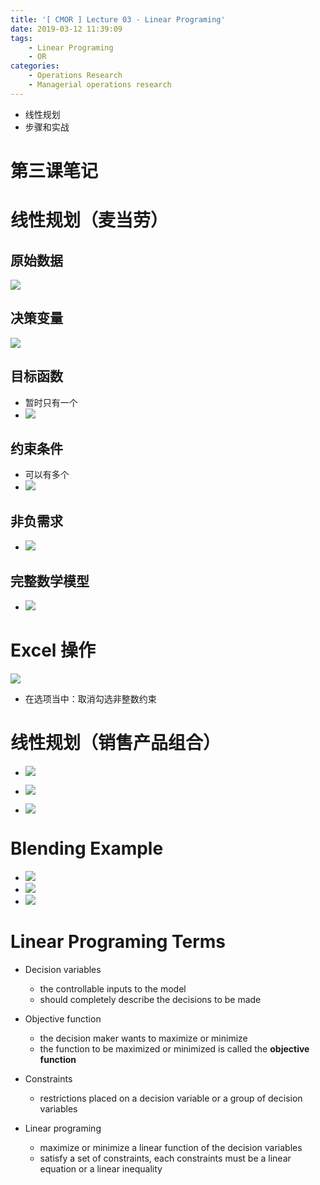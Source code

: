 ```yaml
---
title: '[ CMOR ] Lecture 03 - Linear Programing'
date: 2019-03-12 11:39:09
tags:
	- Linear Programing
	- OR
categories:
	- Operations Research
	- Managerial operations research
---
```


- 线性规划
- 步骤和实战

<!--more-->

# 第三课笔记

# 线性规划（麦当劳）

## 原始数据

![](data.png)

## 决策变量

![](x.png)

## 目标函数

- 暂时只有一个
- ![](f.png)

## 约束条件

- 可以有多个
- ![](c.png)

## 非负需求

- ![](n.png)

## 完整数学模型

- ![](m.png)

# Excel 操作

![](e.png)

- 在选项当中：取消勾选非整数约束

# 线性规划（销售产品组合）

- ![](se.png)

- ![](se2.png)

- ![](lps.png)

# Blending Example

- ![](drug1.png)
- ![](drug2.png)
- ![](drug3.png)

# Linear Programing Terms

- Decision variables
  - the controllable inputs to the model
  - should completely describe the decisions to be made
- Objective function
  - the decision maker wants to maximize or minimize
  - the function to  be maximized or minimized is called the **objective function**

- Constraints
  - restrictions placed on a decision variable or a group of decision variables

- Linear programing
  - maximize or minimize a linear function of the decision variables
  - satisfy a set of constraints, each constraints must be a linear equation or a linear inequality